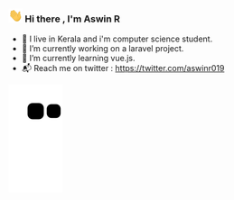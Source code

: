 ### <img width="25px" src="/img/hand.gif" /> Hi there , I'm Aswin R

- 🏡 I live in Kerala and i'm computer science student.
- 🔭 I’m currently working on a laravel project.
- 🌱 I’m currently learning vue.js.
- 📬 Reach me on twitter : https://twitter.com/aswinr019 

<!--
**aswinr19/aswinr19** is a ✨ _special_ ✨ repository because its `README.md` (this file) appears on your GitHub profile.

Here are some ideas to get you started:

- 🔭 I’m currently working on ...
- 🌱 I’m currently learning ...
- 👯 I’m looking to collaborate on ...
- 🤔 I’m looking for help with ...
- 💬 Ask me about ...
- 📫 How to reach me: ...
- 😄 Pronouns: ...
- ⚡ Fun fact: ...
-->

![snake gif](https://github.com/aswinr19/aswinr19/blob/output/github-contribution-grid-snake.svg)
